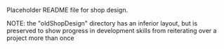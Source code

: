Placeholder README file for shop design.

NOTE: the "oldShopDesign" directory has an inferior layout, but is preserved to show progress in development skills from reiterating over a project more than once